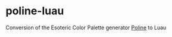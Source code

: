 # poline-luau
Conversion of the Esoteric Color Palette generator [Poline](https://github.com/meodai/poline) to Luau


